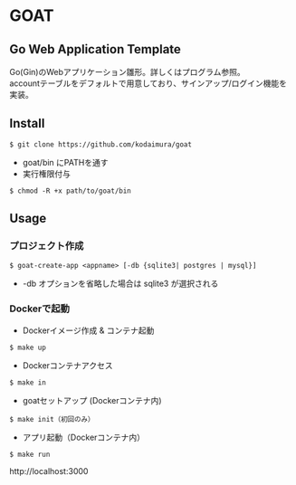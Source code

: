 # GOAT
## Go Web Application Template
Go(Gin)のWebアプリケーション雛形。詳しくはプログラム参照。  
accountテーブルをデフォルトで用意しており、サインアップ/ログイン機能を実装。

## Install
```
$ git clone https://github.com/kodaimura/goat
```
* goat/bin にPATHを通す
* 実行権限付与

```
$ chmod -R +x path/to/goat/bin
```

## Usage
### プロジェクト作成
```
$ goat-create-app <appname> [-db {sqlite3| postgres | mysql}]
```
* -db オプションを省略した場合は sqlite3 が選択される

### Dockerで起動
* Dockerイメージ作成 & コンテナ起動
```
$ make up
```
* Dockerコンテナアクセス
```
$ make in
```
* goatセットアップ (Dockerコンテナ内)
```
$ make init（初回のみ）
```
* アプリ起動（Dockerコンテナ内）
```
$ make run
```
http://localhost:3000

